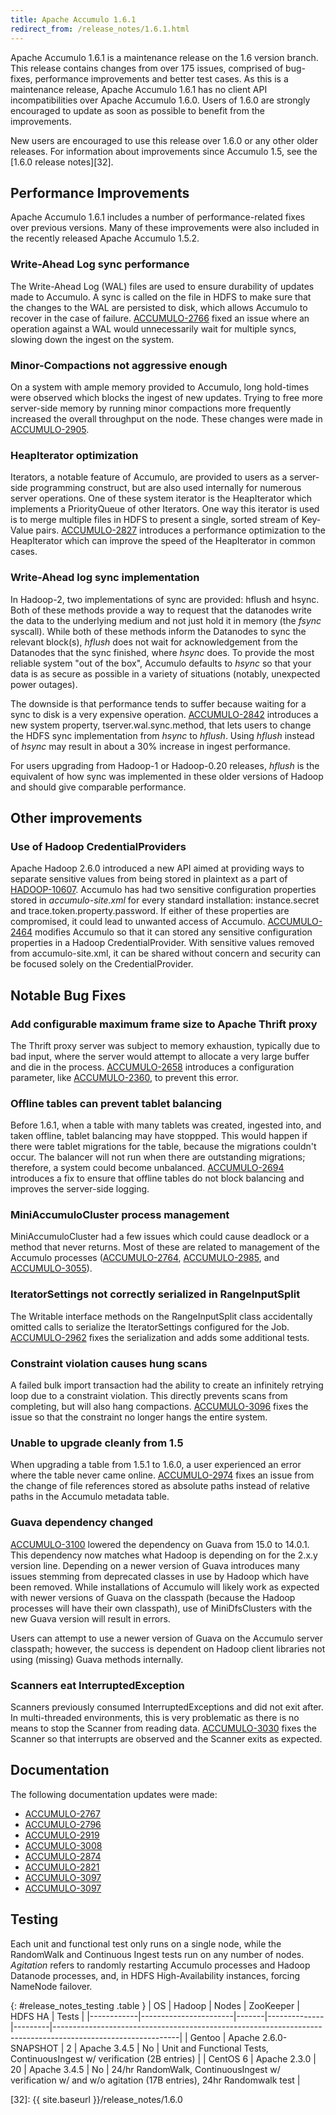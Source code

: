 ```yaml
---
title: Apache Accumulo 1.6.1
redirect_from: /release_notes/1.6.1.html
---
```


Apache Accumulo 1.6.1 is a maintenance release on the 1.6 version branch.
This release contains changes from over 175 issues, comprised of bug-fixes, performance
improvements and better test cases. As this is a maintenance release, Apache Accumulo
1.6.1 has no client API  incompatibilities over Apache Accumulo 1.6.0. Users of 1.6.0
are strongly encouraged to update as soon as possible to benefit from the improvements.

New users are encouraged to use this release over 1.6.0 or any other older releases. For
information about improvements since Accumulo 1.5, see the [1.6.0 release notes][32].

## Performance Improvements

Apache Accumulo 1.6.1 includes a number of performance-related fixes over previous versions.
Many of these improvements were also included in the recently released Apache Accumulo 1.5.2.


### Write-Ahead Log sync performance

The Write-Ahead Log (WAL) files are used to ensure durability of updates made to Accumulo.
A sync is called on the file in HDFS to make sure that the changes to the WAL are persisted
to disk, which allows Accumulo to recover in the case of failure. [ACCUMULO-2766][9] fixed
an issue where an operation against a WAL would unnecessarily wait for multiple syncs, slowing
down the ingest on the system.

### Minor-Compactions not aggressive enough

On a system with ample memory provided to Accumulo, long hold-times were observed which
blocks the ingest of new updates. Trying to free more server-side memory by running minor
compactions more frequently increased the overall throughput on the node. These changes
were made in [ACCUMULO-2905][10].

### HeapIterator optimization

Iterators, a notable feature of Accumulo, are provided to users as a server-side programming
construct, but are also used internally for numerous server operations. One of these system iterator 
is the HeapIterator which implements a PriorityQueue of other Iterators. One way this iterator is
used is to merge multiple files in HDFS to present a single, sorted stream of Key-Value pairs. [ACCUMULO-2827][11]
introduces a performance optimization to the HeapIterator which can improve the speed of the
HeapIterator in common cases.

### Write-Ahead log sync implementation

In Hadoop-2, two implementations of sync are provided: hflush and hsync. Both of these
methods provide a way to request that the datanodes write the data to the underlying
medium and not just hold it in memory (the *fsync* syscall). While both of these methods
inform the Datanodes to sync the relevant block(s), *hflush* does not wait for acknowledgement
from the Datanodes that the sync finished, where *hsync* does. To provide the most reliable system
"out of the box", Accumulo defaults to *hsync* so that your data is as secure as possible in 
a variety of situations (notably, unexpected power outages).

The downside is that performance tends to suffer because waiting for a sync to disk is a very
expensive operation. [ACCUMULO-2842][12] introduces a new system property, tserver.wal.sync.method,
that lets users to change the HDFS sync implementation from *hsync* to *hflush*. Using *hflush* instead
of *hsync* may result in about a 30% increase in ingest performance.

For users upgrading from Hadoop-1 or Hadoop-0.20 releases, *hflush* is the equivalent of how
sync was implemented in these older versions of Hadoop and should give comparable performance.

## Other improvements

### Use of Hadoop CredentialProviders

Apache Hadoop 2.6.0 introduced a new API aimed at providing ways to separate sensitive values
from being stored in plaintext as a part of [HADOOP-10607][28]. Accumulo has had two sensitive
configuration properties stored in *accumulo-site.xml* for every standard installation: instance.secret
and trace.token.property.password. If either of these properties are compromised, it could lead to
unwanted access of Accumulo. [ACCUMULO-2464][29] modifies Accumulo so that it can stored any sensitive
configuration properties in a Hadoop CredentialProvider. With sensitive values removed from accumulo-site.xml,
it can be shared without concern and security can be focused solely on the CredentialProvider.

## Notable Bug Fixes

### Add configurable maximum frame size to Apache Thrift proxy

The Thrift proxy server was subject to memory exhaustion, typically
due to bad input, where the server would attempt to allocate a very large
buffer and die in the process. [ACCUMULO-2658][2] introduces a configuration
parameter, like [ACCUMULO-2360][3], to prevent this error.

### Offline tables can prevent tablet balancing

Before 1.6.1, when a table with many tablets was created, ingested into, and
taken offline, tablet balancing may have stoppped. This would happen if there
were tablet migrations for the table, because the migrations couldn't occur.
The balancer will not run when there are outstanding migrations; therefore, a
system could become unbalanced. [ACCUMULO-2694][4] introduces a fix to ensure
that offline tables do not block balancing and improves the server-side
logging.

### MiniAccumuloCluster process management

MiniAccumuloCluster had a few issues which could cause deadlock or a method that
never returns. Most of these are related to management of the Accumulo processes
([ACCUMULO-2764][5], [ACCUMULO-2985][6], and [ACCUMULO-3055][7]).

### IteratorSettings not correctly serialized in RangeInputSplit

The Writable interface methods on the RangeInputSplit class accidentally omitted
calls to serialize the IteratorSettings configured for the Job. [ACCUMULO-2962][8]
fixes the serialization and adds some additional tests.

### Constraint violation causes hung scans

A failed bulk import transaction had the ability to create an infinitely retrying
loop due to a constraint violation. This directly prevents scans from completing,
but will also hang compactions. [ACCUMULO-3096][14] fixes the issue so that the
constraint no longer hangs the entire system.

### Unable to upgrade cleanly from 1.5

When upgrading a table from 1.5.1 to 1.6.0, a user experienced an error where the table
never came online. [ACCUMULO-2974][27] fixes an issue from the change of file references
stored as absolute paths instead of relative paths in the Accumulo metadata table.

### Guava dependency changed

[ACCUMULO-3100][30] lowered the dependency on Guava from 15.0 to 14.0.1. This dependency
now matches what Hadoop is depending on for the 2.x.y version line. Depending on a newer
version of Guava introduces many issues stemming from deprecated classes in use by Hadoop
which have been removed. While installations of Accumulo will likely work as expected with
newer versions of Guava on the classpath (because the Hadoop processes will have their own
classpath), use of MiniDfsClusters with the new Guava version will result in errors.

Users can attempt to use a newer version of Guava on the Accumulo server classpath; however,
the success is dependent on Hadoop client libraries not using (missing) Guava methods internally.

### Scanners eat InterruptedException

Scanners previously consumed InterruptedExceptions and did not exit after. In multi-threaded
environments, this is very problematic as there is no means to stop the Scanner from reading data.
[ACCUMULO-3030][31] fixes the Scanner so that interrupts are observed and the Scanner exits as expected.

## Documentation

The following documentation updates were made: 

 * [ACCUMULO-2767][15]
 * [ACCUMULO-2796][16]
 * [ACCUMULO-2919][17]
 * [ACCUMULO-3008][18]
 * [ACCUMULO-2874][19]
 * [ACCUMULO-2821][20]
 * [ACCUMULO-3097][21]
 * [ACCUMULO-3097][22]

## Testing

Each unit and functional test only runs on a single node, while the RandomWalk and Continuous Ingest tests run 
on any number of nodes. *Agitation* refers to randomly restarting Accumulo processes and Hadoop Datanode processes,
and, in HDFS High-Availability instances, forcing NameNode failover.

{: #release_notes_testing .table }
| OS         | Hadoop                | Nodes | ZooKeeper    | HDFS HA | Tests                                                                                                       |
|------------|-----------------------|-------|--------------|---------|-------------------------------------------------------------------------------------------------------------|
| Gentoo     | Apache 2.6.0-SNAPSHOT | 2     | Apache 3.4.5 | No      | Unit and Functional Tests, ContinuousIngest w/ verification (2B entries)                                    |
| CentOS 6   | Apache 2.3.0          | 20    | Apache 3.4.5 | No      | 24/hr RandomWalk, ContinuousIngest w/ verification w/ and w/o agitation (17B entries), 24hr Randomwalk test |

[1]: https://issues.apache.org/jira/browse/ACCUMULO-2586
[2]: https://issues.apache.org/jira/browse/ACCUMULO-2658
[3]: https://issues.apache.org/jira/browse/ACCUMULO-2360
[4]: https://issues.apache.org/jira/browse/ACCUMULO-2694
[5]: https://issues.apache.org/jira/browse/ACCUMULO-2764
[6]: https://issues.apache.org/jira/browse/ACCUMULO-2985
[7]: https://issues.apache.org/jira/browse/ACCUMULO-3055
[8]: https://issues.apache.org/jira/browse/ACCUMULO-2962
[9]: https://issues.apache.org/jira/browse/ACCUMULO-2766
[10]: https://issues.apache.org/jira/browse/ACCUMULO-2905
[11]: https://issues.apache.org/jira/browse/ACCUMULO-2827
[12]: https://issues.apache.org/jira/browse/ACCUMULO-2842
[13]: https://issues.apache.org/jira/browse/ACCUMULO-3018
[14]: https://issues.apache.org/jira/browse/ACCUMULO-3096
[15]: https://issues.apache.org/jira/browse/ACCUMULO-2767
[16]: https://issues.apache.org/jira/browse/ACCUMULO-2796
[17]: https://issues.apache.org/jira/browse/ACCUMULO-2919
[18]: https://issues.apache.org/jira/browse/ACCUMULO-3008
[19]: https://issues.apache.org/jira/browse/ACCUMULO-2874
[20]: https://issues.apache.org/jira/browse/ACCUMULO-2821
[21]: https://issues.apache.org/jira/browse/ACCUMULO-3097
[22]: https://issues.apache.org/jira/browse/ACCUMULO-3097
[27]: https://issues.apache.org/jira/browse/ACCUMULO-2974
[28]: https://issues.apache.org/jira/browse/HADOOP-10607
[29]: https://issues.apache.org/jira/browse/ACCUMULO-2464
[30]: https://issues.apache.org/jira/browse/ACCUMULO-3100
[31]: https://issues.apache.org/jira/browse/ACCUMULO-3030
[32]: {{ site.baseurl }}/release_notes/1.6.0
